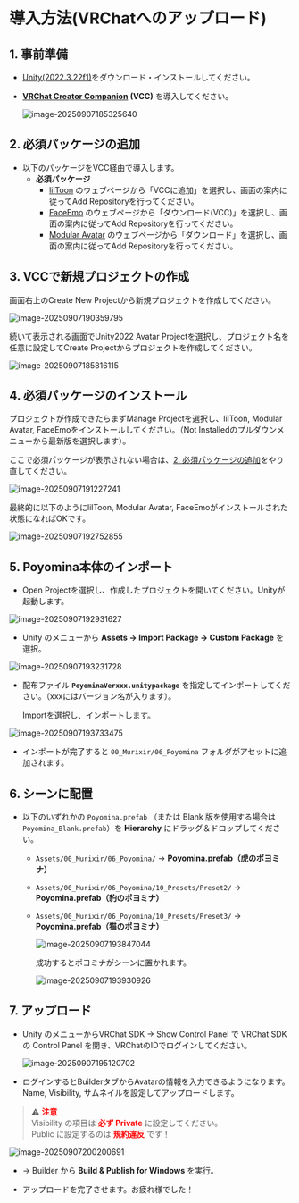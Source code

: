 # 導入方法(VRChatへのアップロード)

## **1. 事前準備**  

- [Unity(2022.3.22f1)](https://unity.com/ja/download)をダウンロード・インストールしてください。

- **[VRChat Creator Companion](https://unity.com/ja/download)** **(VCC)** を導入してください。

  ![image-20250907185325640](PoyominaManual_Pict/VCC0.png)

## **2. 必須パッケージの追加**  

- 以下のパッケージをVCC経由で導入します。
  - **必須パッケージ**  
    - [lilToon](https://lilxyzw.github.io/lilToon/)  のウェブページから「VCCに追加」を選択し、画面の案内に従ってAdd Repositoryを行ってください。
    - [FaceEmo](https://suzuryg.github.io/face-emo/ja/)  のウェブページから「ダウンロード(VCC)」を選択し、画面の案内に従ってAdd Repositoryを行ってください。
    - [Modular Avatar](https://modular-avatar.nadena.dev/ja)  のウェブページから「ダウンロード」を選択し、画面の案内に従ってAdd Repositoryを行ってください。

## 3. **VCCで新規プロジェクトの作成**

画面右上のCreate New Projectから新規プロジェクトを作成してください。

![image-20250907190359795](PoyominaManual_Pict/VCC1.png)

続いて表示される画面でUnity2022 Avatar Projectを選択し、プロジェクト名を任意に設定してCreate Projectからプロジェクトを作成してください。

![image-20250907185816115](PoyominaManual_Pict/VCC2.png)

## 4. 必須パッケージのインストール

プロジェクトが作成できたらまずManage Projectを選択し、lilToon, Modular Avatar, FaceEmoをインストールしてください。（Not Installedのプルダウンメニューから最新版を選択します）。

ここで必須パッケージが表示されない場合は、[2. 必須パッケージの追加](_2-必須パッケージの追加)をやり直してください。

![image-20250907191227241](PoyominaManual_Pict/VCC3.png)

最終的に以下のようにlilToon, Modular Avatar, FaceEmoがインストールされた状態になればOKです。

![image-20250907192752855](PoyominaManual_Pict/VCC7.png)

## 5. **Poyomina本体のインポート**  

- Open Projectを選択し、作成したプロジェクトを開いてください。Unityが起動します。

![image-20250907192931627](PoyominaManual_Pict/OpenProject.png)

- Unity のメニューから **Assets → Import Package → Custom Package** を選択。  

![image-20250907193231728](PoyominaManual_Pict/Unity1.png)

- 配布ファイル **`PoyominaVerxxx.unitypackage`** を指定してインポートしてください。（xxxにはバージョン名が入ります）。

  Importを選択し、インポートします。

![image-20250907193733475](PoyominaManual_Pict/Unity2.png)

- インポートが完了すると `00_Murixir/06_Poyomina` フォルダがアセットに追加されます。

## 6. **シーンに配置**  

- 以下のいずれかの  `Poyomina.prefab` （または Blank 版を使用する場合は `Poyomina_Blank.prefab`）を **Hierarchy** にドラッグ＆ドロップしてください。  
  - `Assets/00_Murixir/06_Poyomina/` → **Poyomina.prefab（虎のポヨミナ）**  
  
  - `Assets/00_Murixir/06_Poyomina/10_Presets/Preset2/` → **Poyomina.prefab（豹のポヨミナ）**  
  
  - `Assets/00_Murixir/06_Poyomina/10_Presets/Preset3/` → **Poyomina.prefab（猫のポヨミナ）**
  
    ![image-20250907193847044](PoyominaManual_Pict/Unity3.png)
  
    成功するとポヨミナがシーンに置かれます。
  
    ![image-20250907193930926](PoyominaManual_Pict/Unity4.png)

## 7. **アップロード**  

- Unity のメニューからVRChat SDK -> Show Control Panel で VRChat SDK の Control Panel を開き、VRChatのIDでログインしてください。

  ![image-20250907195120702](PoyominaManual_Pict/SDK1.png)

- ログインするとBuilderタブからAvatarの情報を入力できるようになります。Name, Visibility, サムネイルを設定してアップロードします。

> ⚠️ <span style="color:red; font-weight:bold;">注意</span>  
> Visibility の項目は <span style="color:red; font-weight:bold;">必ず Private</span> に設定してください。  
> Public に設定するのは <span style="color:red; font-weight:bold;">規約違反</span> です！

![image-20250907200200691](PoyominaManual_Pict/SDK2.png)

- → Builder から **Build & Publish for Windows** を実行。  

- アップロードを完了させます。お疲れ様でした！